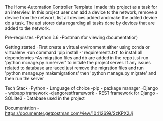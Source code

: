 The Home-Automation Controller Template
I made this project as a task for an interview. In this project user can add a device to the network, remove a device 
from the network, list all devices added and make the added device do a task.
The api stores data regarding all tasks done by devices that are added to the network.

Pre-requisites
-Python 3.6
-Postman (for viewing documentation)

Getting started 
-First create a virtual environment either using conda or virtualenv
-run command 'pip install -r requirements.txt' to install all dependencies
-As migration files and db are added in the repo just run 'python manage.py runserver' to initiate the project server.
If any issues related to database are faced just remove the migration files and run 'python manage.py makemigrations' 
then 'python manage.py migrate' and then run the server

Tech Stack
-Python - Language of choice
-pip - package manager
-Django - webapp framework
-djangorestframework - REST framework for Django
-SQLlite3 - Database used in the project

Documentation - https://documenter.getpostman.com/view/10412699/SzKPX2Jj
